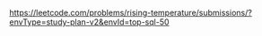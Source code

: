 https://leetcode.com/problems/rising-temperature/submissions/?envType=study-plan-v2&envId=top-sql-50